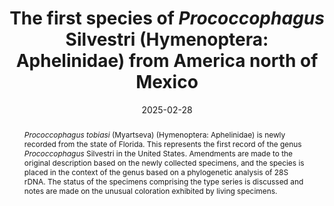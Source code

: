 ---
title: 'The first species of <i>Prococcophagus</i> Silvestri (Hymenoptera: Aphelinidae) from America north of Mexico'
date: '2025-02-28'
doi: ''
journal: Insecta Mundi
issue: '1108'
pagination: '1–10'
zoobank: 'urn:lsid:zoobank.org:pub:99423081-F21A-4B9C-94AF-CAB2BBFC5EA4'
authors:
  - first_name: 'Zachary'
    last_name: 'Lahey'
    affiliation: 'United States Department of Agriculture, Agricultural Research Service, U.S. Vegetable Laboratory, 2700 Savannah Highway, Charleston, South Carolina, 29414 USA'
    email: 'laheyzj@gmail.com'
    orcid: 'https://orcid.org/0000-0002-9402-9570'

  - first_name: 'Alvin M.'
    last_name: 'Simmons'
    affiliation: 'United States Department of Agriculture, Agricultural Research Service, U.S. Vegetable Laboratory, 2700 Savannah Highway, Charleston, South Carolina, 29414 USA'
    email: 'alvin.simmons@usda.gov'
    orcid: 'https://orcid.org/0000-0003-0750-0975'

  - first_name: 'Sharon A.'
    last_name: 'Andreason'
    affiliation: 'United States Department of Agriculture, Agricultural Research Service, U.S. Vegetable Laboratory, 2700 Savannah Highway, Charleston, South Carolina, 29414 USA'
    email: 'sharon.andreason@usda.gov'
    orcid: 'https://orcid.org/0000-0002-8261-7623'

download: 'https://drive.google.com/file/d/13sJq46URwrHzaTyKSRUDg0sUdSgpYRLz/view?usp=sharing'

supplementary:

keywords: 
  - Coccophaginae
  - coloration
  - parasitoid
  - phylogenetic analysis
  - Prococcophagini

categories:
  - Hymenoptera
  - Aphelinidae
  
references:
  - authors: Andreason SA, Triapitsyn SV, Perring TM.
    year: 2019
    title: 'Untangling the <i>Anagyrus pseudococci </i>species complex (Hymenoptera: Encyrtidae), parasitoids of worldwide importance for biological control of mealybugs (Hemiptera: Pseudococcidae): genetic data corroborates separation of two new, previously misidentified species. Biological Control 129'
    pages: 65–82
    doi: https://doi.org/10.1016/j.biocontrol.2018.09.010
    url: 
    access: 

  - authors: Annecke DP, Mynhardt MJ.
    year: 1979
    title: 'On the type-species and three new species of <i>Prococcophagus </i>Silvestri from South Africa (Hymenoptera: Aphelinidae). Journal of the Entomological Society of Southern Africa 42'
    pages: 289–297
    doi: 
    url: 
    access: 

  - authors: Burks R, Mitroiu M-D, Fusu L, Heraty JM, Janšta P, Heydon S, Papilloud ND-S, Peters RS, Tselikh EV, Woolley JB, van Noort S, Baur H, Cruaud A, Darling C, Haas M, Hanson P, Krogmann L, Rasplus J-Y.
    year: 2022
    title: 'From hell’s heart I stab at thee! A determined approach towards a monophyletic Pteromalidae and reclassification of Chalcidoidea (Hymenoptera). Journal of Hymenoptera Research 94'
    pages: 13–88
    doi: https://doi.org/10.3897/jhr.94.94263
    url: 
    access: 

  - authors: Compere H.
    year: 1936
    title: 'Notes on the classification of Aphelinidae with descriptions of new species. University of California Publications in Entomology 6'
    pages: 277–322
    doi: 
    url: 
    access: 

  - authors: Cruaud A, Rasplus J-Y, Zhang J, Burks R, Delvare G, Fusu L, Gumovsky A, Huber JT, Janšta P, Mitroiu M-D, Noyes JS, van Noort S, Baker A, Böhmová J, Baur H, Blaimer BB, Brady SG, Bubeníková K, Chartois M, Copeland RS, Dale- Skey Papilloud N, Dal Molin A, Dominguez C, Gebiola M, Guerrieri E, Kresslein RL, Krogmann L, Lemmon E, Murray EA, Nidelet S, Nieves-Aldrey JL, Perry RK, Peters RS, Polaszek A, Sauné L, Torréns J, Triapitsyn S, Tselikh EV, Yoder M, Lemmon AR, Woolley JB, Heraty JM.
    year: 2024
    title: 'The Chalcidoidea bush of life: evolutionary history of a massive radiation of minute wasps. Cladistics 40'
    pages: 34–63
    doi: https://doi.org/10.1111/cla.12561
    url: 
    access: 

  - authors: Daane KM, Barzman MS, Kennett CE, Caltagirone LE.
    year: 1991
    title: 'Parasitoids of black scale in California: establishment of <i>Prococcophagus probus </i>Annecke & Mynhardt and <i>Coccophagus rusti </i>Compere (Hymenoptera: Aphelinidae) in olive orchards. The Pan-Pacific Entomologist 67'
    pages: 99–106
    doi: 
    url: 
    access: 

  - authors: Dozier HL.
    year: 1932
    title: 'Notes on the genus <i>Aneristus </i>Howard with descriptions of new species (Hymenoptera: Chalcidoidea). Journal of the Department of Agriculture of Porto Rico 16'
    pages: 93–102
    doi: 
    url: 
    access: 

  - authors: Folmer O, Black M, Hoeh W, Lutz R, Vrijenhoek R.
    year: 1994
    title: 'DNA primers for amplification of mitochondrial cytochrome c oxidase subunit I from diverse metazoan invertebrates. Molecular Marine Biology and Biotechnology 3'
    pages: 294–299
    doi: 
    url: 
    access: 

  - authors: Fusu L, Polaszek A.
    year: 2017
    title: 'Description, DNA barcoding and phylogenetic placement of a remarkable new species of <i>Eopelma </i>(Hymenoptera: Eupelmidae) from Borneo. Zootaxa 4263'
    pages: 557–566
    doi: https://doi.org/10.11646/zootaxa.4263.3.7
    url: 
    access: 

  - authors: Gibson GAP.
    year: 1997
    title: 'Chapter 2. Morphology and Terminology. p. 16–44. <i>In</i>: Gibson GAP, Huber JT, Woolley JB (eds.). Annotated Keys to the Genera of Nearctic Chalcidoidea (Hymenoptera). National Research Council of Canada, NRC Research Press, Ottawa Canada'
    pages: 794 p
    doi: 
    url: 
    access: 

  - authors: Girault AA.
    year: 1915
    title: 'Australian Hymenoptera Chalcidoidea—VII. The family Encyrtidae with descriptions of new genera and species. Memoirs of Queensland Museum 4'
    pages: 1–184
    doi: 
    url: 
    access: 

  - authors: Girault A.
    year: 1917
    title: 'Some new Australian chalcid-flies, mostly of the family Encyrtidae. Insecutor Inscitiae Menstruus 5'
    pages: 29–37
    doi: 
    url: 
    access: 

  - authors: Hayat M.
    year: 1983
    title: 'The genera of Aphelinidae (Hymenoptera) of the world. Systematic Entomology 8'
    pages: 63–102
    doi: https://doi.org/10.1111/j.1365-3113.1983.tb00467.x
    url: 
    access: 

  - authors: Hayat M.
    year: 1988
    title: 'The <i>varius </i>and <i>pseudococci </i>groups of <i>Coccophagus </i>(Hymenoptera: Aphelinidae), with notes and description of a new species from Sri Lanka. Oriental Insects 22'
    pages: 163–174
    doi: 
    url: 
    access: 

  - authors: Hayat M.
    year: 1992
    title: 'The <i>zebratus </i>and <i>ochraceus </i>groups of <i>Coccophagus </i>(Hymenoptera: Aphelinidae), with a new generic synonymy. Oriental Insects 26'
    pages: 111–117
    doi: https://doi.org/10.1080/00305316.1992.10432243
    url: 
    access: 

  - authors: Hayat M.
    year: 1998
    title: 'Aphelinidae of India (Hymenoptera: Chalcidoidea): a taxonomic revision. Memoirs on Entomology International 13'
    pages: 1–416
    doi: 
    url: 
    access: 

  - authors: Hayat M, Zeya SB.
    year: 1993
    title: 'Records and descriptions of some Indian Aphelinidae (Hymenoptera: Chalcidoidea). Hexapoda 5'
    pages: 57–66
    doi: 
    url: 
    access: 

  - authors: Heraty J, Hawks D.
    year: 1998
    title: 'Hexamethyldisilazane – a chemical alternative for drying insects. Entomological News 109'
    pages: 369
    doi: 
    url: 
    access: 

  - authors: Hoang DT, Chernomor O, Von Haeseler A, Minh BQ, Vinh LS.
    year: 2018
    title: 'UFBoot2: improving the ultrafast bootstrap approximation. Molecular Biology and Evolution 35'
    pages: 518–522
    doi: https://doi.org/10.1093/molbev/msx281
    url: 
    access: 

  - authors: Huang J.
    year: 1994
    title: 'Systematic studies on Aphelinidae of China (Hymenoptera: Chalcidoidea). Contributions of the Biological Control Research Institute, Fujian Agricultural University, Special Publication No. 5. Chongqing Publishing House, Chongqing, China'
    pages: 348 p [in Chinese]
    doi: 
    url: 
    access: 

  - authors: Ishihara T.
    year: 1977
    title: 'Japanese species of <i>Coccophagus </i>and the related genera (Hymenoptera: Aphelinidae). Transactions of the Shikoku Entomological Society 13'
    pages: 89–103
    doi: 
    url: 
    access: 

  - authors: Kalyaanamoorthy S, Minh BQ, Wong TK, von Haeseler A, Jermiin LS.
    year: 2017
    title: 'ModelFinder: fast model selection for accurate phylogenetic estimates. Nature Methods 14'
    pages: 587–589
    doi: https://doi.org/10.1038/nmeth.4285
    url: 
    access: 

  - authors: Katoh K, Standley DM.
    year: 2013
    title: 'MAFFT multiple sequence alignment software version 7: improvements in performance and usability. Molecular Biology and Evolution 30'
    pages: 772–780
    doi: https://doi.org/10.1093/molbev/mst010
    url: 
    access: 

  - authors: Kresslein RL, Polaszek A, Burks RA, Mottern JL, Lahey Z, Heraty J.
    year: 2025
    title: 'Nomenclatural spring cleaning: tidying Aphelinidae of taxa that do not spark joy, and a new species of <i>Prococcobius </i>Hayat (Aphelinidae: Coccophaginae). Journal of Natural History 59'
    pages: 609–653
    doi: https://doi.org/10.1080/00222933.2024.2436124
    url: 
    access: 

  - authors: Lahey Z, Simmons AM, Andreason SA.
    year: 2022
    title: '<i>Encarsia hera </i>Lahey & Andreason (Hymenoptera, Aphelinidae): a charismatic new parasitoid of <i>Aleurocybotus </i>Quaintance & Baker (Hemiptera, Aleyrodidae) from Florida. Journal of Hymenoptera Research 94'
    pages: 89–104
    doi: https://doi.org/10.3897/jhr.94.94677
    url: 
    access: 

  - authors: Minh BQ, Schmidt HA, Chernomor O, Schrempf D, Woodhams MD, von Haeseler A, Lanfear R.
    year: 2020
    title: 'IQ-TREE 2: new models and efficient methods for phylogenetic inference in the genomic era. Molecular Biology and Evolution 37'
    pages: 1530–1534
    doi: https://doi.org/10.1093/molbev/msaa015
    url: 
    access: 

  - authors: Myartseva SN.
    year: 2004
    title: 'A new Mexican species of <i>Coccophagus </i>Westwood of the <I>C</I>. <i>varius </i>species group (Hymenoptera: Chalcidoidea, Aphelinidae). Proceedings of the Russian Entomological Society 75'
    pages: 187–190
    doi: 
    url: 
    access: 

  - authors: Myartseva SN.
    year: 2006
    title: 'Review of Mexican species of <i>Coccophagus </i>Westwood, with a key and description of new species (Hymenoptera: Chalcidoidea: Aphelinidae). Zoosystematica Rossica 15'
    pages: 113–130
    doi: https://doi.org/10.31610/zsr/2006.15.1.113
    url: 
    access: 

  - authors: Noyes JS.
    year: 1982
    title: 'Collecting and preserving chalcid wasps (Hymenoptera: Chalcidoidea). Journal of Natural History 16'
    pages: 315
    doi: https://doi.org/10.1080/00222938200770261
    url: 
    access: 

  - authors: Nunn GB, Theisen BF, Christensen B, Arctander P.
    year: 1996
    title: 'Simplicity correlated size growth of the nuclear 28S ribosomal RNA D3 expansion segment in the crustacean order Isopoda. Journal of Molecular Evolution 42'
    pages: 211–223
    doi: https://doi.org/10.1007/BF02198847
    url: 
    access: 

  - authors: BF02198847 Park JK, O’ Foighil D.
    year: 2000
    title: 'Sphaeriid and corbiculid clams represent separate heterodont bivalve radiations into freshwater environments. Molecular Phylogenetics and Evolution 14'
    pages: 75–88
    doi: https://doi.org/10.1006/mpev.1999.0691
    url: 
    access: 

  - authors: Polaszek A, Ayshford T, Effendi B, Fusu L.
    year: 2013
    title: '<i>Wallaceaphytis</i>: an unusual new genus of parasitoid wasp (Hymenoptera: Aphelinidae) from Borneo. Journal of Natural History 48'
    pages: 1111–1123
    doi: https://doi.org/10.1080/00222933.2013.852264
    url: 
    access: 

  - authors: Qin Y-G, Chen H-F, Li C-D, Chen Y.
    year: 2022
    title: 'On the genus <i>Coccophagus </i>Westwood (Hymenoptera, Aphelinidae) from Xishuangbanna Rainforest. Contribution I: Two new species of the <i>Coccophagus varius </i>group, with an identification key and phylogenetic analysis. ZooKeys 1091'
    pages: 119–138
    doi: https://doi.org/10.3897/zookeys.1091.80065
    url: 
    access: 

  - authors: Shafee SA, Azim MN, Khan MY.
    year: 1985
    title: 'Taxonomic notes on some genera of Aphelinidae (Hymenoptera: Chalcidoidea). Indian Journal of Systematic Entomology 2'
    pages: 27–29
    doi: 
    url: 
    access: 

  - authors: Silvestri F.
    year: 1915
    title: 'Descrizione di nuovi Imenotteri Calcididi africani. Bollettino del Laboratorio di Zoologia GeneraleAgraria della R. Scuola Superiore d’Agricoltura, Portici 9'
    pages: 337–377
    doi: 
    url: 
    access: 

  - authors: Viggiani G.
    year: 1985
    title: 'Notes on a few Aphelinidae, with description of five new species of <i>Encarsia </i>Foerster (Hymenoptera, Chalcidoidea). Bollettino del Laboratorio di Entomologia Agraria ‘Filippo Silvestri’, Portici 42'
    pages: 81–94
    doi: 
    url: 
    access: 

  - authors: Wang Z-H, Xu LY, Si Y, Huang J, Schmidt S, Polaszek A, Geng H.
    year: 2020
    title: 'The species of the <i>varius </i>group of <i>Coccophagus </i>(Hymenoptera: Aphelinidae) from China, with description of a new species, DNA sequence data, and a new country record. Journal of Natural History 54'
    pages: 1879–1896
    doi: https://doi.org/10.1080/00222933.2020.1831093
    url: 
    access: 

  - authors: Whiting MF, Carpenter JC, Wheeler QD, Wheeler WC.
    year: 1997
    title: 'The Strepsiptera problem: phylogeny of the holometabolous insect orders inferred from 18S and 28S ribosomal DNA sequences and morphology. Systematic Biology 46'
    pages: 1–68
    doi: https://doi.org/10.2307/2413635
    url: 
    access: 



abstract: '<i>Prococcophagus tobiasi </i>(Myartseva) (Hymenoptera: Aphelinidae) is newly recorded from the state of Florida. This represents the first record of the genus <i>Prococcophagus </i>Silvestri in the United States. Amendments are made to the original description based on the newly collected specimens, and the species is placed in the context of the genus based on a phylogenetic analysis of 28S rDNA. The status of the specimens comprising the type series is discussed and notes are made on the unusual coloration exhibited by living specimens.'

---